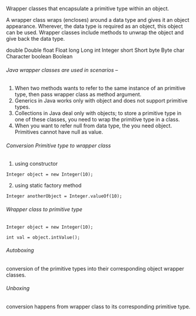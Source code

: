Wrapper classes that encapsulate a primitive type within an object.

A wrapper class wraps (encloses) around a data type and gives it an object appearance. Wherever, the data type is required as an object, this object can be used. Wrapper classes include methods to unwrap the object and give back the data type.

double Double 
float	Float
long	Long
int	Integer
short	Short
byte	Byte
char	Character
boolean	Boolean

###### Java wrapper classes are used in scenarios –

1. When two methods wants to refer to the same instance of an primitive type, then pass wrapper class as method argument.
2. Generics in Java works only with object and does not support primitive types.
3. Collections in Java deal only with objects; to store a primitive type in one of these classes, you need to wrap the primitive type in a class.
4. When you want to refer null from data type, the you need object. Primitives cannot have null as value.


###### Conversion Primitive type to wrapper class
1. using constructor
```
Integer object = new Integer(10);
``` 
2. using static factory method
```
Integer anotherObject = Integer.valueOf(10);
```
###### Wrapper class to primitive type
```
Integer object = new Integer(10);
 
int val = object.intValue();
```
###### Autoboxing
conversion of the primitive types into their corresponding object wrapper classes.

###### Unboxing
 conversion happens from wrapper class to its corresponding primitive type.
